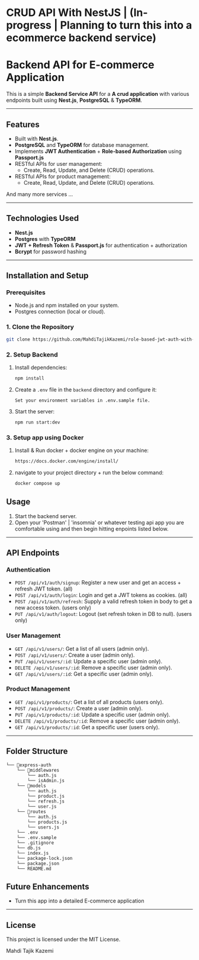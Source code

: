 # CRUD API With NestJS | (In-progress | Planning to turn this into a ecommerce backend service)

# Backend API for E-commerce Application

This is a simple **Backend Service API** for a **A crud application** with various endpoints built using **Nest.js**, **PostgreSQL** & **TypeORM**.

---

## Features

- Built with **Nest.js**.
- **PostgreSQL** and **TypeORM** for database management.
- Implements **JWT Authentication** + **Role-based Authorization** using **Passport.js**
- RESTful APIs for user management:
  - Create, Read, Update, and Delete (CRUD) operations.
- RESTful APIs for product management:
  - Create, Read, Update, and Delete (CRUD) operations.

And many more services ...

---

## Technologies Used

- **Nest.js**
- **Postgres** with **TypeORM**
- **JWT + Refresh Token** & **Passport.js** for authentication + authorization
- **Bcrypt** for password hashing

---

## Installation and Setup

### Prerequisites

- Node.js and npm installed on your system.
- Postgres connection (local or cloud).

### 1. Clone the Repository

```bash
git clone https://github.com/MahdiTajikKazemi/role-based-jwt-auth-with-express-mongodb
```

### 2. Setup Backend

1. Install dependencies:
   ```bash
   npm install
   ```
2. Create a `.env` file in the `backend` directory and configure it:
   ```env
   Set your environment variables in .env.sample file.
   ```
3. Start the server:
   ```bash
   npm run start:dev
   ```

### 3. Setup app using Docker

1. Install & Run docker + docker engine on your machine:

   ```bash
   https://docs.docker.com/engine/install/
   ```

2. navigate to your project directory + run the below command:
   ```bash
   docker compose up
   ```

## Usage

1. Start the backend server.
2. Open your 'Postman' | 'insomnia' or whatever testing api app you are comfortable using and then begin hitting enpoints listed below.

---

## API Endpoints

### Authentication

- `POST /api/v1/auth/signup`: Register a new user and get an access + refresh JWT token. (all)
- `POST /api/v1/auth/login`: Login and get a JWT tokens as cookies. (all)
- `POST /api/v1/auth/refresh`: Supply a valid refresh token in body to get a new access token. (users only)
- `PUT /api/v1/auth/logout`: Logout (set refresh token in DB to null). (users only)

### User Management

- `GET /api/v1/users/`: Get a list of all users (admin only).
- `POST /api/v1/users/`: Create a user (admin only).
- `PUT /api/v1/users/:id`: Update a specific user (admin only).
- `DELETE /api/v1/users/:id`: Remove a specific user (admin only).
- `GET /api/v1/users/:id`: Get a specific user (admin only).

### Product Management

- `GET /api/v1/products/`: Get a list of all products (users only).
- `POST /api/v1/products/`: Create a user (admin only).
- `PUT /api/v1/products/:id`: Update a specific user (admin only).
- `DELETE /api/v1/products/:id`: Remove a specific user (admin only).
- `GET /api/v1/products/:id`: Get a specific user (users only).

---

## Folder Structure

```
└── 📁express-auth
    └── 📁middlewares
        └── auth.js
        └── isAdmin.js
    └── 📁models
        └── auth.js
        └── product.js
        └── refresh.js
        └── user.js
    └── 📁routes
        └── auth.js
        └── products.js
        └── users.js
    └── .env
    └── .env.sample
    └── .gitignore
    └── db.js
    └── index.js
    └── package-lock.json
    └── package.json
    └── README.md
```

## Future Enhancements

- Turn this app into a detailed E-commerce application

---

## License

This project is licensed under the MIT License.

Mahdi Tajik Kazemi
